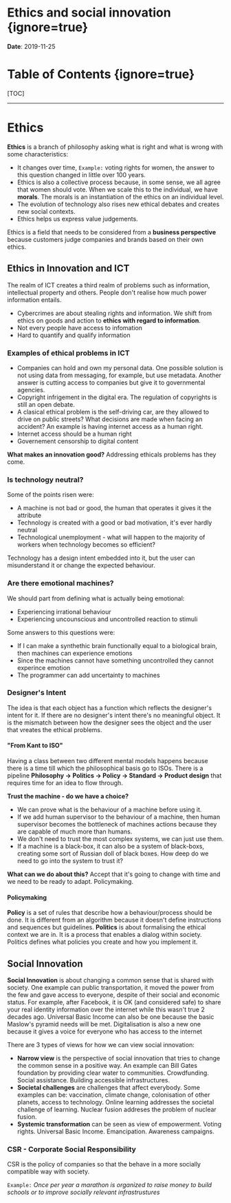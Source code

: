 # Ethics and social innovation {ignore=true}

**Date**: 2019-11-25

# Table of Contents {ignore=true}

[TOC]

-----

# Ethics

**Ethics** is a branch of philosophy asking what is right and what is wrong with some characteristics:

*  It changes over time, `Example:` voting rights for women, the answer to this question changed in little over 100 years. 
* Ethics is also a collective process because, in some sense, we all agree that women should vote. When we scale this to the individual, we have **morals**. The morals is an instantiation of the ethics on an individual level. 
* The evolution of technology also rises new ethical debates and creates new social contexts. 
* Ethics helps us express value judgements.

Ethics is a field that needs to be considered from a **business perspective** because customers judge companies and brands based on their own ethics.

## Ethics in Innovation and ICT

The realm of ICT creates a third realm of problems such as information, intellectual property and others. People don't realise how much power information entails. 

* Cybercrimes are about stealing rights and information. We shift from ethics on goods and action to **ethics with regard to information**.
* Not every people have access to infomation
* Hard to quantify and qualify information

### Examples of ethical problems in ICT

* Companies can hold and own my personal data. One possible solution is not using data from messaging, for example, but use metadata. Another answer is cutting access to companies but give it to governmental agencies.
* Copyright infrigement in the digital era. The regulation of copyrights is still an open debate.
*  A clasical ethical problem is the self-driving car, are they allowed to drive on public streets? What decisions are made when facing an accident? An example is having internet access as a human right.
* Internet access should be a human right
* Governement censorship to digital content

**What makes an innovation good?** Addressing ethicals problems has they come.

### Is technology neutral?

Some of the points risen were:

* A machine is not bad or good, the human that operates it gives it the attribute
* Technology is created with a good or bad motivation, it's ever hardly neutral
* Technological unemployment - what will happen to the majority of workers when technology becomes so efficient?

Technology has a design intent embedded into it, but the user can misunderstand it or change the expected behaviour.

### Are there emotional machines?

We should part from defining what is actually being emotional:

- Experiencing irrational behaviour
- Experiencing uncounscious and uncontrolled reaction to stimuli

Some answers to this questions were:

- If I can make a synthethic brain functionally equal to a biological brain, then machines can experience emotions
- Since the machines cannot have something uncontrolled they cannot experince emotion
- The programmer can add uncertainty to machines

### Designer's Intent

The idea is that each object has a function which reflects the designer's intent for it. If there are no designer's intent there's no meaningful object. It is the mismatch between how the designer sees the object and the user that vreates the ethical problems.

#### "From Kant to ISO"

Having a class between two different mental models happens because there is a time till which the philosophical basis go to ISOs. There is a pipeline **Philosophy → Politics → Policy → Standard → Product design** that requires time for an idea to flow through.

**Trust the machine - do we have a choice?**

* We can prove what is the behaviour of a machine before using it.
* If we add human supervisor to the behaviour of a machine, then human supervisor becomes the bottleneck of machines actions because they are capable of much more than humans.
* We don't need to trust the most complex systems, we can just use them.
* If a machine is a black-box, it can also be a system of black-boxs, creating some sort of Russian doll of black boxes. How deep do we need to go into the system to trust it?

**What can we do about this?** Accept that it's going to change with time and we need to be ready to adapt. Policymaking.

#### Policymaking

**Policy** is a set of rules that describe how a behaviour/process should be done. It is different from an algorithm because it doesn't define instructions and sequences but guidelines. **Politics** is about formalising the ethical context we are in. It is a process that enables a dialog within society. Politics defines what policies you create and how you implement it. 

## Social Innovation

**Social Innovation** is about changing a common sense that is shared with society. One example can public transportation, it moved the power from the few and gave access to everyone, despite of their social and economic status. For example, after Facebook, it is OK (and considered safe) to share your real identity information over the internet while this wasn't true 2 decades ago. Universal Basic Income can also be one because the basic Maslow's pyramid needs will be met. Digitalisation is also a new one because it gives a voice for everyone who has access to the internet

There are 3 types of views for how we can view social innovation:

* **Narrow view** is the perspective of social innovation that tries to change the common sense in a positive way. An example can Bill Gates foundation by providing clear water to communities. Crowdfunding. Social assistance. Building accessible infrastructures. 
* **Societal challenges** are challenges that affect everybody. Some examples can be: vaccination, climate change, colonisation of other planets, access to technology. Online learning addresses the societal challenge of learning. Nuclear fusion addreses the problem of nuclear fusion. 
* **Systemic transformation** can be seen as view of empowerment. Voting rights. Universal Basic Income. Emancipation. Awareness campaigns. 

### CSR - Corporate Social Responsibility

CSR is the policy of companies so that the behave in a more socially compatible way with society. 

`Example:` _Once per year a marathon is organized to raise money to build schools or to improve socially relevant infrastrustures_
